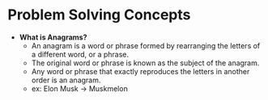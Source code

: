 # Problem Solving Concepts

* **What is Anagrams?**
    - An anagram is a word or phrase formed by rearranging the letters of a different word, or a phrase.
    - The original word or phrase is known as the subject of the anagram.
    - Any word or phrase that exactly reproduces the letters in another order is an anagram.
    - ex: Elon Musk -> Muskmelon
  